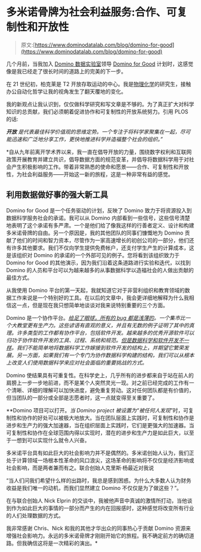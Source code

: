 # 多米诺骨牌为社会利益服务:合作、可复制性和开放性

> 原文:[https://www.dominodatalab.com/blog/domino-for-good](https://www.dominodatalab.com/blog/domino-for-good)

几个月前，当我加入 [Domino 数据实验室](https://www.dominodatalab.com/company?utm_source=blog&utm_medium=post&utm_campaign=domino-for-good)领导 [Domino for Good](https://www.dominodatalab.com/domino-for-good/?utm_source=blog&utm_medium=post&utm_campaign=domino-for-good) 计划时，这感觉像是我已经走了很长时间的道路上的完美的下一步。

在 21 世纪初，柏克莱是 T2 开放存取运动的中心。我是[物理化学](https://en.wikipedia.org/wiki/Physical_chemistry)的研究生，接触办公自动化哲学让我的视角发生了翻天覆地的变化。

我的新观点让我认识到，仅仅做科学研究和写文章是不够的。为了真正扩大对科学知识的总贡献，我们必须朝着促进协作和可复制性的开放系统努力。引用 PLOS 的话:

****开放*** *是代表最佳科学价值观的思维定势。一个专注于将科学家聚集在一起，尽可能迅速和广泛地分享工作，更快地推进科学并造福整个社会的组织。”**

 *自从九年前离开学术界以来，我一直在倡导开放的力量，围绕数字权利和互联网政策开展教育并建立共识，倡导数据方面的规范变革，并倡导将数据科学用于对社会产生积极影响的工作。带着非常熟悉的使命和愿景——合作、可复制性和开放性，为社会利益服务——开始这一新的旅程，这是一种非常有益的感觉。

## 利用数据做好事的强大新工具

Domino for Good 是一个任务驱动的计划，反映了 Domino 致力于将资源投入到数据科学服务社会的承诺。我可以从 Domino 内部看到一些信号，这些信号清楚地表明了这个承诺有多严肃。一个是他们给了像我这样的行善者定义、设计和构建多米诺骨牌的自由。另一个原因是，我的其他团队的同事们慷慨地为 Domino 贡献了他们的时间和智力资本，尽管作为一家高速增长的初创公司的一部分，他们还有许多其他要求。我们不仅向学生提供免费帐户，还支付学生产生的计算成本，这是该组织对 Domino 的承诺的一个外部可见的例子。您将看到该组织致力于 Domino for Good 的其他演示，因为我们沿着这条道路进行实验和迭代，以找到 Domino 的人员和平台可以为越来越多的从事数据科学以造福社会的人做出贡献的最佳方式。

从我使用 Domino 平台的第一天起，我就知道它对于非营利组织和教育领域的数据工作来说是一个特别好的工具。在以后的文章中，我会更详细地解释为什么我相信这一点，但是现在我只想简单地谈谈对我来说特别重要的三个方面。

Domino 是一个协作平台。*[给足了眼球，所有的 bug 都是浅薄的](https://en.wikipedia.org/wiki/Linus%27s_Law)。一个集市比一个大教堂更有生产力。这些谚语有直观的意义，并且有无数的例子证明了其中的真理。许多类型的工作都有协作平台，包括软件开发。越来越多的优秀开源软件可以归功于协作软件开发的工具、过程、系统和规范。[但是数据科学和软件开发不一样](//blog.dominodatalab.com/data-science-software-engineering/)。我们不能简单地将数据科学工作嫁接到软件开发的结构上，并期望它繁荣发展。另一方面，如果我们有一个专门为协作数据科学构建的结构，我们可以从根本上改变人们使用数据科学来应对社会面临的重要挑战的方式。*

Domino 使结果具有可重复性。在科学史上，几乎所有的进步都来自于站在前人的肩膀上一步一步地前进，而不是某个人突然灵光一现。对之前已经完成的工作有一个清晰、详细的理解可以加快进度，避免重复劳动。这对任何团队都是有价值的，但当团队的一部分或全部是志愿者时，这一点就变得至关重要了。

**Domino 项目可以打开。**当 Domino project 被设置为*“被任何人发现*”时，可复制性和协作的好处可以被极大地放大。当在团队层面上实践时，可复制性和协作是进步和生产力的强大加速器，当在组织层面上实践时，它们是更强大的加速器。当可复制性和协作在全球范围内得以实现时，潜在的进步和生产力是如此巨大，以至于一想到可以实现什么就令人兴奋。

多米诺平台具有如此巨大的社会影响力并不是偶然的。多米诺创始人认为，我们正处于计算领域一场根本性革命的风口浪尖，这场革命的影响将不仅仅是经济影响或社会影响，而是两者兼而有之。联合创始人克里斯·杨最近对我说

“当人们问我们希望什么样的出路时，我总是感到困惑。为什么大多数人认为财务收益是我们唯一的动机，而我们显然建立 Domino 不仅仅是为了做这些？”。

在与联合创始人 Nick Elprin 的交谈中，我被他声音中真诚的激情所打动，当他谈到作为如此巨大的事情的一部分而产生的内在回报感时，这种感觉将改变所有行业的人们处理数据的方式。

我非常感谢 Chris、Nick 和我的其他才华出众的同事热心于贡献 Domino 资源来增强社会影响力。永远的多米诺骨牌才刚刚开始它的旅程。我不确定前方的确切道路。但我确信这将是一次精彩的演出。*